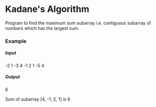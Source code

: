 # Kadane's Algorithm

Program to find the maximum sum subarray i.e. contiguous subarray of numbers which has the largest sum.

### Example

##### Input

-2 1 -3 4 -1 2 1 -5 4

##### Output

6

Sum of subarray [4, -1, 2, 1] is 6
